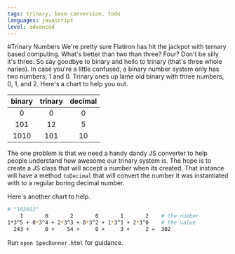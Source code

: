 ```yaml
---
tags: trinary, base conversion, todo
languages: javascript
level: advanced
---
```


#Trinary Numbers
We're pretty sure Flatiron has hit the jackpot with ternary based computing.  What's better than two than three? Four? Don't be silly it's three.  So say goodbye to binary and hello to trinary (that's three whole naries).  In case you're a little confused, a binary number system only has two numbers, 1 and 0.  Trinary ones up lame old binary with three numbers, 0, 1, and 2.  Here's a chart to help you out.

| binary | trinary | decimal |
|:------:|:-------:|:-------:|
|   0    |    0    |    0    |
|  101   |   12    |    5    |
|  1010  |   101   |   10    |

The one problem is that we need a handy dandy JS converter to help people understand how awesome our trinary system is.  The hope is to create a JS class that will accept a number when its created.  That instance will have a method `toDecimal` that will convert the number it was instantiated with to a regular boring decimal number.

Here's another chart to help.
```bash
# "102012"
    1       0       2       0       1       2    # the number
1*3^5 + 0*3^4 + 2*3^3 + 0*3^2 + 1*3^1 + 2*3^0    # the value
  243 +     0 +    54 +     0 +     3 +     2 =  302
```

Run `open SpecRunner.html` for guidance.